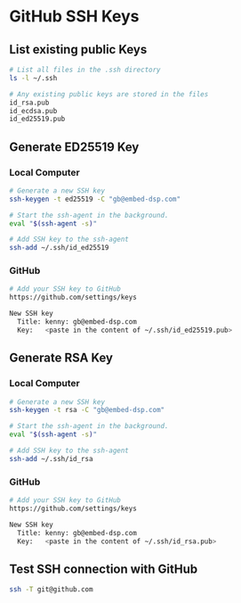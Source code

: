 
# GitHub SSH Keys

## List existing public Keys
```sh
# List all files in the .ssh directory
ls -l ~/.ssh

# Any existing public keys are stored in the files
id_rsa.pub
id_ecdsa.pub
id_ed25519.pub
```


## Generate ED25519 Key

### Local Computer

```sh
# Generate a new SSH key
ssh-keygen -t ed25519 -C "gb@embed-dsp.com"
```

```sh
# Start the ssh-agent in the background.
eval "$(ssh-agent -s)"
```

```sh
# Add SSH key to the ssh-agent
ssh-add ~/.ssh/id_ed25519
```

### GitHub

```sh
# Add your SSH key to GitHub
https://github.com/settings/keys

New SSH key
  Title: kenny: gb@embed-dsp.com
  Key:   <paste in the content of ~/.ssh/id_ed25519.pub>
```


## Generate RSA Key

### Local Computer

```sh
# Generate a new SSH key
ssh-keygen -t rsa -C "gb@embed-dsp.com"
```

```sh
# Start the ssh-agent in the background.
eval "$(ssh-agent -s)"
```

```sh
# Add SSH key to the ssh-agent
ssh-add ~/.ssh/id_rsa
```

### GitHub

```sh
# Add your SSH key to GitHub
https://github.com/settings/keys

New SSH key
  Title: kenny: gb@embed-dsp.com
  Key:   <paste in the content of ~/.ssh/id_rsa.pub>
```


## Test SSH connection with GitHub
```sh
ssh -T git@github.com
```
